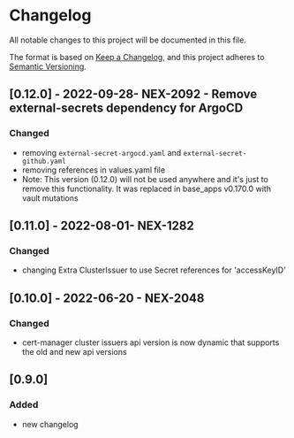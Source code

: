 # Changelog
All notable changes to this project will be documented in this file.

The format is based on [Keep a Changelog](https://keepachangelog.com/en/1.0.0/),
and this project adheres to [Semantic Versioning](https://semver.org/spec/v2.0.0.html).

## [0.12.0] - 2022-09-28- NEX-2092 - Remove external-secrets dependency for ArgoCD
### Changed
- removing `external-secret-argocd.yaml` and `external-secret-github.yaml`
- removing references in values.yaml file
- Note: This version (0.12.0) will not be used anywhere and it's just to remove this functionality. It was replaced in base_apps v0.170.0 with vault mutations

## [0.11.0] - 2022-08-01- NEX-1282
### Changed
- changing Extra ClusterIssuer to use Secret references for 'accessKeyID'

## [0.10.0] - 2022-06-20 - NEX-2048
### Changed
- cert-manager cluster issuers api version is now dynamic that supports the old and new api versions

## [0.9.0] 
### Added
- new changelog
